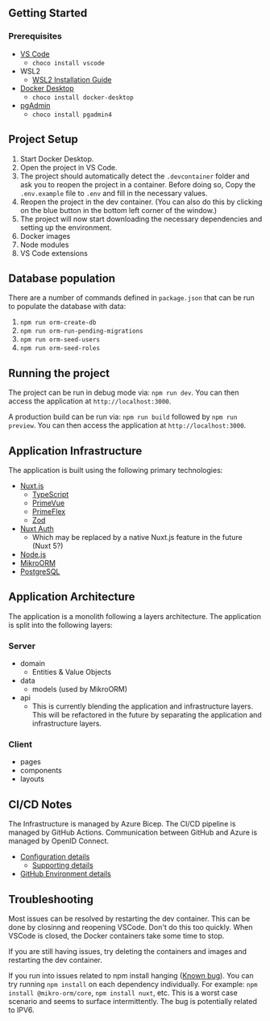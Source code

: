 ## Getting Started

### Prerequisites

- [VS Code](https://code.visualstudio.com/)
  - `choco install vscode`
- WSL2
  - [WSL2 Installation Guide](https://docs.microsoft.com/en-us/windows/wsl/install)
- [Docker Desktop](https://www.docker.com/products/docker-desktop/)
  - `choco install docker-desktop`
- [pgAdmin](https://www.pgadmin.org/)
  - `choco install pgadmin4`

## Project Setup

1. Start Docker Desktop.
2. Open the project in VS Code.
3. The project should automatically detect the `.devcontainer` folder and ask you to reopen the project in a container. Before doing so, Copy the `.env.example` file to `.env` and fill in the necessary values.
4. Reopen the project in the dev container. (You can also do this by clicking on the blue button in the bottom left corner of the window.)
5. The project will now start downloading the necessary dependencies and setting up the environment.
  1. Docker images
  2. Node modules
  3. VS Code extensions

## Database population

There are a number of commands defined in `package.json` that can be run to populate the database with data:

1. `npm run orm-create-db`
2. `npm run orm-run-pending-migrations`
3. `npm run orm-seed-users`
4. `npm run orm-seed-roles`

## Running the project

The project can be run in debug mode via: `npm run dev`. You can then access the application at `http://localhost:3000`.

A production build can be run via: `npm run build` followed by `npm run preview`. You can then access the application at `http://localhost:3000`.

## Application Infrastructure

The application is built using the following primary technologies:

- [Nuxt.js](https://nuxtjs.org/)
  - [TypeScript](https://www.typescriptlang.org/)
  - [PrimeVue](https://primevue.org/)
  - [PrimeFlex](https://primeflex.org/)
  - [Zod](https://zod.dev/)
- [Nuxt Auth](https://auth.sidebase.io/)
  - Which may be replaced by a native Nuxt.js feature in the future (Nuxt 5?)
- [Node.js](http://nodejs.org/)
- [MikroORM](https://mikro-orm.io/)
- [PostgreSQL](https://www.postgresql.org/)

## Application Architecture

The application is a monolith following a layers architecture. The application is split into the following layers:

### Server

- domain
   - Entities & Value Objects
- data
   - models (used by MikroORM)
- api
   - This is currently blending the application and infrastructure layers. This will be refactored in the future by separating the application and infrastructure layers.

### Client

- pages
- components
- layouts

## CI/CD Notes

The Infrastructure is managed by Azure Bicep. The CI/CD pipeline is managed by GitHub Actions.
Communication between GitHub and Azure is managed by OpenID Connect.

- [Configuration details](https://learn.microsoft.com/en-us/azure/azure-resource-manager/bicep/deploy-github-actions?tabs=CLI%2Copenid)
  - [Supporting details](https://learn.microsoft.com/en-us/azure/developer/github/connect-from-azure?tabs=azure-cli%2Cwindows#use-the-azure-login-action-with-openid-connect)
- [GitHub Environment details](https://docs.github.com/en/actions/administering-github-actions/managing-environments-for-deployment)

## Troubleshooting

Most issues can be resolved by restarting the dev container. This can be done by closinng and reopening VSCode. Don't do this too quickly. When VSCode is closed, the Docker containers take some time to stop.

If you are still having issues, try deleting the containers and images and restarting the dev container.

If you run into issues related to npm install hanging ([Known bug](https://github.com/npm/cli/issues/4028)). You can try running `npm install` on each dependency individually. For example: `npm install @mikro-orm/core`, `npm install nuxt`, etc. This is a worst case scenario and seems to surface intermittently. The bug is potentially related to IPV6.